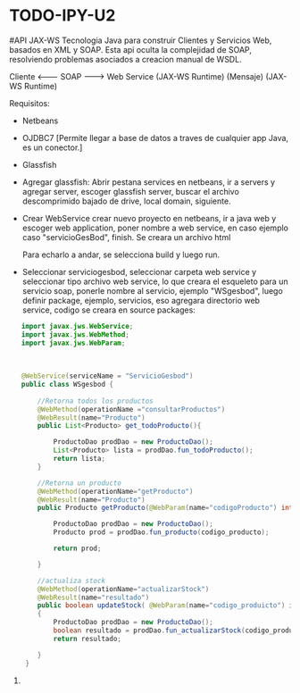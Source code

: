 # TODO-IPY-U2

#API JAX-WS
Tecnologia Java para construir Clientes y Servicios Web, basados en XML y SOAP. 
Esta api oculta la complejidad de SOAP, resolviendo problemas asociados a creacion manual de WSDL. 

Cliente         <---    SOAP      --->      Web Service
(JAX-WS Runtime)      (Mensaje)             (JAX-WS Runtime)

Requisitos: 
- Netbeans
- OJDBC7 [Permite llegar a base de datos a traves de cualquier app Java, es un conector.]
- Glassfish

- Agregar glassfish: 
  Abrir pestana services en netbeans, ir a servers y agregar server, escoger glassfish server, buscar el archivo descomprimido bajado de drive, local domain, siguiente. 
  
 - Crear WebService
   crear nuevo proyecto en netbeans, ir a java web y escoger web application, poner nombre a web service, en caso ejemplo caso "servicioGesBod", finish. 
   Se creara un archivo html
   
   Para echarlo a andar, se selecciona build y luego run. 
   
 - Seleccionar serviciogesbod, seleccionar carpeta web service y seleccionar tipo archivo web service, lo que creara el esqueleto para un servicio soap, ponerle nombre al          servicio, ejemplo "WSgesbod", luego definir package, ejemplo, servicios, eso agregara directorio web service, codigo se creara en source packages: 
   

```java
   import javax.jws.WebService;
   import javax.jws.WebMethod;
   import javax.jws.WebParam;
   
   
   
   @WebService(serviceName = "ServicioGesbod")
   public class WSgesbod {
   
       //Retorna todos los productos
       @WebMethod(operationName ="consultarProductos")
       @WebResult(name="Producto")
       public List<Producto> get_todoProducto(){

           ProductoDao prodDao = new ProductoDao(); 
           List<Producto> lista = prodDao.fun_todoProducto(); 
           return lista; 
       }

       //Retorna un producto
       @WebMethod(operationName="getProducto")
       @WebResult(name="Producto")
       public Producto getProducto(@WebParam(name="codigoProducto") int codigo_producto){

           ProductoDao prodDao = new ProductoDao(); 
           Producto prod = prodDao.fun_producto(codigo_producto); 

           return prod; 

       }

       //actualiza stock
       @WebMethod(operationName="actualizarStock")
       @WebResult(name="resultado")   
       public boolean updateStock( @WebParam(name="codigo_produicto") int codigo_producto, @WebParam(name="cantidadProducto") int stock_producto )
       {
           ProductoDao prodDao = new ProductoDao();
           boolean resultado = prodDao.fun_actualizarStock(codigo_producto, stock_producto); 
           return resultado; 

       }
    }
```

1. 
